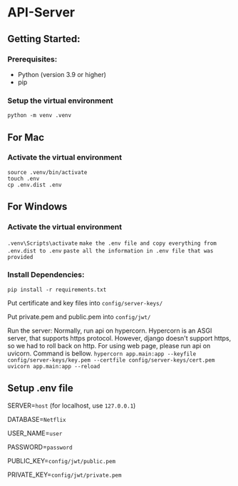 # API-Server

## Getting Started:
### Prerequisites:
- Python (version 3.9 or higher)
- pip

### Setup the virtual environment

`python -m venv .venv`

## For Mac
### Activate the virtual environment
`source .venv/bin/activate`   
`touch .env`  
`cp .env.dist .env`

## For Windows
### Activate the virtual environment
`.venv\Scripts\activate`
`make the .env file and copy everything from .env.dist to .env`
`paste all the information in .env file that was provided`

### Install Dependencies:
`pip install -r requirements.txt`

Put certificate and key files into `config/server-keys/`

Put private.pem and public.pem into `config/jwt/`

Run the server:
Normally, run api on hypercorn. Hypercorn is an ASGI server, that supports https protocol. However, django doesn't support https, so we had to roll back on http. For using web page, please run api on uvicorn. Command is bellow.
`hypercorn app.main:app --keyfile config/server-keys/key.pem --certfile config/server-keys/cert.pem`
`uvicorn app.main:app --reload`

## Setup .env file

SERVER=`host` (for localhost, use `127.0.0.1`)

DATABASE=`Netflix`

USER_NAME=`user`

PASSWORD=`password`

PUBLIC_KEY=`config/jwt/public.pem`

PRIVATE_KEY=`config/jwt/private.pem`